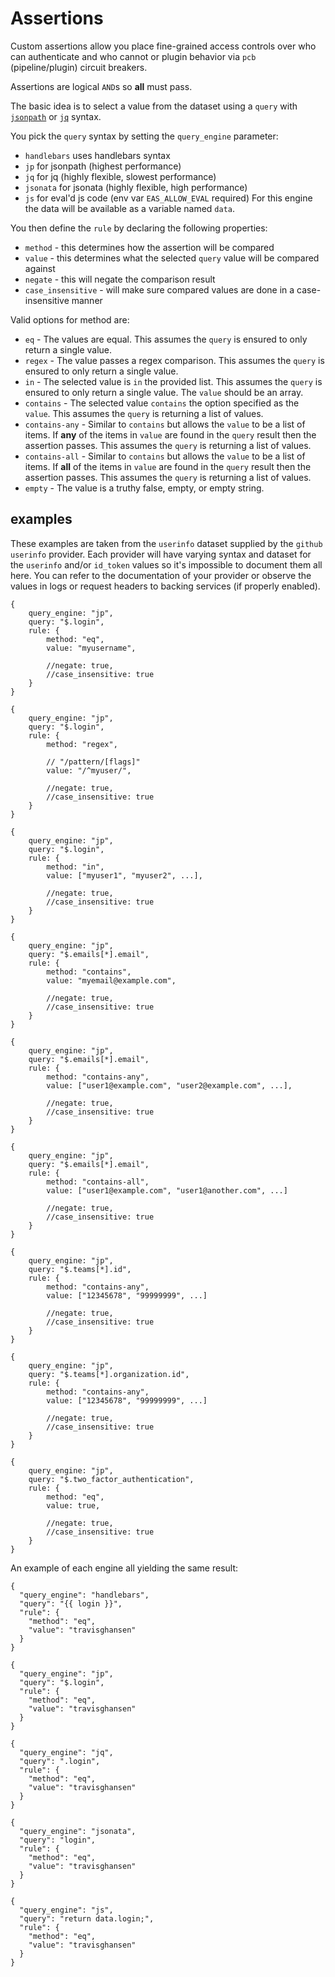 # Assertions

Custom assertions allow you place fine-grained access controls over who can
authenticate and who cannot or plugin behavior via `pcb` (pipeline/plugin)
circuit breakers.

Assertions are logical `AND`s so **all** must pass.

The basic idea is to select a value from the dataset using a `query` with
[`jsonpath`](https://github.com/dchester/jsonpath) or
[`jq`](https://stedolan.github.io/jq/) syntax.

You pick the `query` syntax by setting the `query_engine` parameter:

- `handlebars` uses handlebars syntax
- `jp` for jsonpath (highest performance)
- `jq` for jq (highly flexible, slowest performance)
- `jsonata` for jsonata (highly flexible, high performance)
- `js` for eval'd js code (env var `EAS_ALLOW_EVAL` required) For this engine
  the data will be available as a variable named `data`.

You then define the `rule` by declaring the following properties:

- `method` - this determines how the assertion will be compared
- `value` - this determines what the selected `query` value will be compared
  against
- `negate` - this will negate the comparison result
- `case_insensitive` - will make sure compared values are done in a
  case-insensitive manner

Valid options for method are:

- `eq` - The values are equal. This assumes the `query` is ensured to only
  return a single value.
- `regex` - The value passes a regex comparison. This assumes the `query` is
  ensured to only return a single value.
- `in` - The selected value is `in` the provided list. This assumes the `query`
  is ensured to only return a single value. The `value` should be an array.
- `contains` - The selected value `contains` the option specified as the
  `value`. This assumes the `query` is returning a list of values.
- `contains-any` - Similar to `contains` but allows the `value` to be a list of
  items. If **any** of the items in `value` are found in the `query` result then
  the assertion passes. This assumes the `query` is returning a list of values.
- `contains-all` - Similar to `contains` but allows the `value` to be a list of
  items. If **all** of the items in `value` are found in the `query` result then
  the assertion passes. This assumes the `query` is returning a list of values.
- `empty` - The value is a truthy false, empty, or empty string.

## examples

These examples are taken from the `userinfo` dataset supplied by the `github`
`userinfo` provider. Each provider will have varying syntax and dataset for the
`userinfo` and/or `id_token` values so it's impossible to document them all
here. You can refer to the documentation of your provider or observe the values
in logs or request headers to backing services (if properly enabled).

```
{
    query_engine: "jp",
    query: "$.login",
    rule: {
        method: "eq",
        value: "myusername",

        //negate: true,
        //case_insensitive: true
    }
}

{
    query_engine: "jp",
    query: "$.login",
    rule: {
        method: "regex",

        // "/pattern/[flags]"
        value: "/^myuser/",

        //negate: true,
        //case_insensitive: true
    }
}

{
    query_engine: "jp",
    query: "$.login",
    rule: {
        method: "in",
        value: ["myuser1", "myuser2", ...],

        //negate: true,
        //case_insensitive: true
    }
}

{
    query_engine: "jp",
    query: "$.emails[*].email",
    rule: {
        method: "contains",
        value: "myemail@example.com",

        //negate: true,
        //case_insensitive: true
    }
}

{
    query_engine: "jp",
    query: "$.emails[*].email",
    rule: {
        method: "contains-any",
        value: ["user1@example.com", "user2@example.com", ...],

        //negate: true,
        //case_insensitive: true
    }
}

{
    query_engine: "jp",
    query: "$.emails[*].email",
    rule: {
        method: "contains-all",
        value: ["user1@example.com", "user1@another.com", ...]

        //negate: true,
        //case_insensitive: true
    }
}

{
    query_engine: "jp",
    query: "$.teams[*].id",
    rule: {
        method: "contains-any",
        value: ["12345678", "99999999", ...]

        //negate: true,
        //case_insensitive: true
    }
}

{
    query_engine: "jp",
    query: "$.teams[*].organization.id",
    rule: {
        method: "contains-any",
        value: ["12345678", "99999999", ...]

        //negate: true,
        //case_insensitive: true
    }
}

{
    query_engine: "jp",
    query: "$.two_factor_authentication",
    rule: {
        method: "eq",
        value: true,

        //negate: true,
        //case_insensitive: true
    }
}
```

An example of each engine all yielding the same result:

```
{
  "query_engine": "handlebars",
  "query": "{{ login }}",
  "rule": {
    "method": "eq",
    "value": "travisghansen"
  }
}

{
  "query_engine": "jp",
  "query": "$.login",
  "rule": {
    "method": "eq",
    "value": "travisghansen"
  }
}

{
  "query_engine": "jq",
  "query": ".login",
  "rule": {
    "method": "eq",
    "value": "travisghansen"
  }
}

{
  "query_engine": "jsonata",
  "query": "login",
  "rule": {
    "method": "eq",
    "value": "travisghansen"
  }
}

{
  "query_engine": "js",
  "query": "return data.login;",
  "rule": {
    "method": "eq",
    "value": "travisghansen"
  }
}
```
